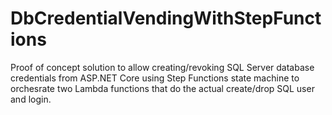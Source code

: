 # DbCredentialVendingWithStepFunctions
Proof of concept solution to allow creating/revoking SQL Server database credentials from ASP.NET Core using Step Functions state machine to orchesrate two Lambda functions that do the actual create/drop SQL user and login.
